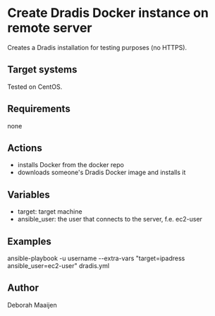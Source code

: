 # Create Dradis Docker instance on remote server
Creates a Dradis installation for testing purposes (no HTTPS).

## Target systems
Tested on CentOS.

## Requirements 
none

## Actions
- installs Docker from the docker repo 
- downloads someone's Dradis Docker image and installs it

## Variables
- target: target machine
- ansible_user: the user that connects to the server, f.e. ec2-user

## Examples
ansible-playbook -u username --extra-vars "target=ipadress ansible_user=ec2-user" dradis.yml

## Author
Deborah Maaijen

